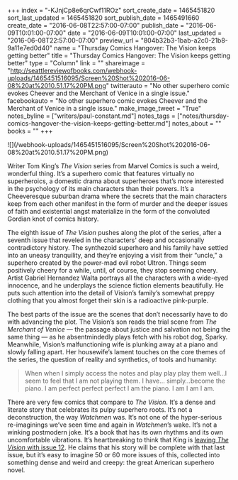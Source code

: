 +++
index = "-KJnjCp8e6qrCwf11ROz"
sort_create_date = 1465451820
sort_last_updated = 1465451820
sort_publish_date = 1465491660
create_date = "2016-06-08T22:57:00-07:00"
publish_date = "2016-06-09T10:01:00-07:00"
date = "2016-06-09T10:01:00-07:00"
last_updated = "2016-06-08T22:57:00-07:00"
preview_url = "804b32b3-1bab-a2c0-21b8-9a11e7ed0d40"
name = "Thursday Comics Hangover: The Vision keeps getting better"
title = "Thursday Comics Hangover: The Vision keeps getting better"
type = "Column"
link = ""
shareimage = "http://seattlereviewofbooks.com/webhook-uploads/1465451516095/Screen%20Shot%202016-06-08%20at%2010.51.17%20PM.png"
twitterauto = "No other superhero comic evokes Cheever and the Merchant of Venice in a single issue."
facebookauto = "No other superhero comic evokes Cheever and the Merchant of Venice in a single issue."
make_image_tweet = "True"
notes_byline = ["writers/paul-constant.md"]
notes_tags = ["notes/thursday-comics-hangover-the-vision-keeps-getting-better.md"]
notes_about = ""
books = ""
+++
<p class="image">![](/webhook-uploads/1465451516095/Screen%20Shot%202016-06-08%20at%2010.51.17%20PM.png)</p>

Writer Tom King’s *The Vision* series from Marvel Comics is such a weird, wonderful thing. It’s a superhero comic that features virtually no superheroics, a domestic drama about superheroes that’s more interested in the psychology of its main characters than their powers. It’s a Cheeveresque suburban drama where the secrets that the main characters keep from each other manifest in the form of murder and the deeper issues of faith and existential angst materialize in the form of the convoluted Gordian knot of comics history.

The eighth issue of *The Vision* pushes along the plot of the series, after a seventh issue that reveled in the characters' deep and occasionally contradictory history. The synthezoid superhero and his family have settled into an uneasy tranquility, and they’re enjoying a visit from their “uncle,” a superhero created by the power-mad evil robot Ultron. Things seem positively cheery for a while, until, of course, they stop seeming cheery. Artist Gabriel Hernandez Walta portrays all the characters with a wide-eyed innocence, and he underplays the science fiction elements beautifully. He puts such attention into the detail of Vision’s family’s somewhat preppy clothing that you almost forget their skin is a radioactive pink-purple.

The best parts of the issue are the scenes that don’t necessarily have to do with advancing the plot. The Vision’s son reads the trial scene from *The Merchant of Venice* — the passage about justice and salvation not being the same thing — as he absentmindedly plays fetch with his robot dog, Sparky. Meanwhile, Vision’s malfunctioning wife is plunking away at a piano and slowly falling apart. Her housewife’s lament touches on the core themes of the series, the question of reality and synthetics, of tools and humanity:

<blockquote>When when I simply access the notes and play play play them well...I seem to feel that I am not playing them. I have… simply…become the piano. I am perfect perfect perfect I am the piano. I am I am I am.</blockquote>

There are very few comics that compare to *The Vision*. It’s a dense and literate story that celebrates its pulpy superhero roots. It’s not a deconstruction, the way *Watchmen* was. It’s not one of the hyper-serious re-imaginings we’ve seen time and again in *Watchmen*’s wake. It’s not a winking postmodern joke. It’s a book that has its own rhythms and its own uncomfortable vibrations. It’s heartbreaking to think that King is [leaving *The Vision* with issue 12](http://www.newsarama.com/28042-tom-king-reveals-vision-s-future.html). He claims that his story will be complete with that last issue, but it’s easy to imagine 50 or 60 more issues of this, collected into something dense and weird and creepy: the great American superhero novel.
